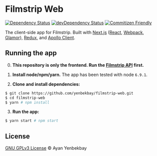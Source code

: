 # Filmstrip Web

[![Dependency Status](https://img.shields.io/david/yenbekbay/filmstrip-web.svg)](https://david-dm.org/yenbekbay/filmstrip-web)
[![devDependency Status](https://img.shields.io/david/dev/yenbekbay/filmstrip-web.svg)](https://david-dm.org/yenbekbay/filmstrip-web?type=dev)
[![Commitizen Friendly](https://img.shields.io/badge/commitizen-friendly-brightgreen.svg)](http://commitizen.github.io/cz-cli)

The client-side app for Filmstrip. Built with [Next.js](https://github.com/zeit/next.js) ([React](https://github.com/facebook/react), [Webpack](https://github.com/webpack/webpack), [Glamor](https://github.com/threepointone/glamor)), [Redux](https://github.com/reactjs/redux), and [Apollo Client](https://github.com/apollostack/apollo-client).

## Running the app

0. **This repository is only the frontend. Run the [Filmstrip API](https://github.com/yenbekbay/filmstrip-api) first.**

1. **Install node/npm/yarn.** The app has been tested with node `6.9.1`.

2. **Clone and install dependencies:**
```bash
$ git clone https://github.com/yenbekbay/filmstrip-web.git
$ cd filmstrip-web
$ yarn # npm install
```

3. **Run the app:**
```bash
$ yarn start # npm start
```


## License

[GNU GPLv3 License](./LICENSE) © Ayan Yenbekbay
